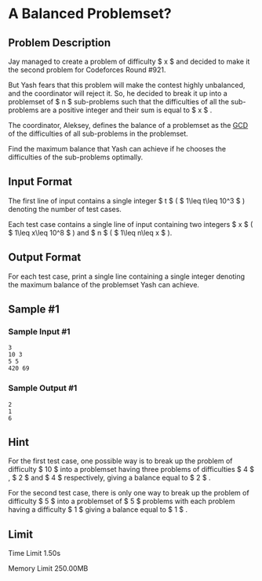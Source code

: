 # A Balanced Problemset?

## Problem Description

Jay managed to create a problem of difficulty $ x $ and decided to make it the second problem for Codeforces Round #921.

But Yash fears that this problem will make the contest highly unbalanced, and the coordinator will reject it. So, he decided to break it up into a problemset of $ n $ sub-problems such that the difficulties of all the sub-problems are a positive integer and their sum is equal to $ x $ .

The coordinator, Aleksey, defines the balance of a problemset as the [GCD](https://en.wikipedia.org/wiki/Greatest_common_divisor) of the difficulties of all sub-problems in the problemset.

Find the maximum balance that Yash can achieve if he chooses the difficulties of the sub-problems optimally.

## Input Format

The first line of input contains a single integer $ t $ ( $ 1\leq t\leq 10^3 $ ) denoting the number of test cases.

Each test case contains a single line of input containing two integers $ x $ ( $ 1\leq x\leq 10^8 $ ) and $ n $ ( $ 1\leq n\leq x $ ).

## Output Format

For each test case, print a single line containing a single integer denoting the maximum balance of the problemset Yash can achieve.

## Sample #1

### Sample Input #1

```
3
10 3
5 5
420 69
```

### Sample Output #1

```
2
1
6
```

## Hint

For the first test case, one possible way is to break up the problem of difficulty $ 10 $ into a problemset having three problems of difficulties $ 4 $ , $ 2 $ and $ 4 $ respectively, giving a balance equal to $ 2 $ .

For the second test case, there is only one way to break up the problem of difficulty $ 5 $ into a problemset of $ 5 $ problems with each problem having a difficulty $ 1 $ giving a balance equal to $ 1 $ .

## Limit



Time Limit
1.50s

Memory Limit
250.00MB